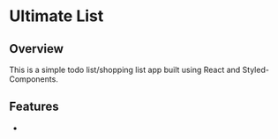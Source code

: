 # Ultimate List

## Overview
This is a simple todo list/shopping list app built using React and Styled-Components.

## Features
- 
